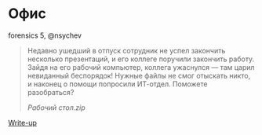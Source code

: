 # Офис

forensics 5, @nsychev

> Недавно ушедший в отпуск сотрудник не успел закончить несколько презентаций, и его коллеге поручили закончить работу. Зайдя на его рабочий компьютер, коллега ужаснулся — там царил невиданный беспорядок! Нужные файлы не смог отыскать никто, и наконец о помощи попросили ИТ-отдел. Поможете разобраться?
>
> *Рабочий стол.zip*

[Write-up](WRITEUP.md)

